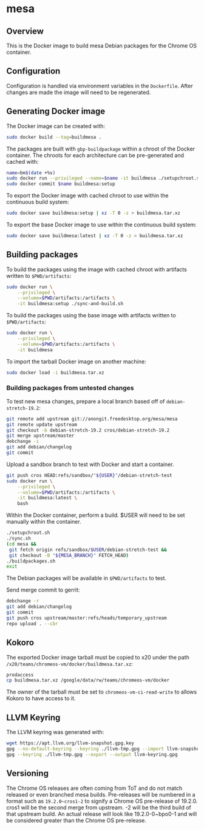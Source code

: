 # mesa

## Overview
This is the Docker image to build mesa Debian packages for the Chrome OS
container.

## Configuration
Configuration is handled via environment variables in the `Dockerfile`.
After changes are made the image will need to be regenerated.

## Generating Docker image
The Docker image can be created with:
```sh
sudo docker build --tag=buildmesa .
```

The packages are built with `gbp-buildpackage` within a chroot of the Docker
container.  The chroots for each architecture can be pre-generated and
cached with:
```sh
name=bm$(date +%s)
sudo docker run --privileged --name=$name -it buildmesa ./setupchroot.sh
sudo docker commit $name buildmesa:setup
```

To export the Docker image with cached chroot to use within the continuous
build system:
```sh
sudo docker save buildmesa:setup | xz -T 0 -z > buildmesa.tar.xz
```

To export the base Docker image to use within the continuous build system:
```sh
sudo docker save buildmesa:latest | xz -T 0 -z > buildmesa.tar.xz
```

## Building packages
To build the packages using the image with cached chroot with artifacts
written to `$PWD/artifacts`:
```sh
sudo docker run \
    --privileged \
    --volume=$PWD/artifacts:/artifacts \
    -it buildmesa:setup ./sync-and-build.sh
```

To build the packages using the base image with artifacts written to
`$PWD/artifacts`:
```sh
sudo docker run \
    --privileged \
    --volume=$PWD/artifacts:/artifacts \
    -it buildmesa
```

To import the tarball Docker image on another machine:
```sh
sudo docker load -i buildmesa.tar.xz
```

### Building packages from untested changes
To test new mesa changes, prepare a local branch based off of
`debian-stretch-19.2`:
```sh
git remote add upstream git://anongit.freedesktop.org/mesa/mesa
git remote update upstream
git checkout -b debian-stretch-19.2 cros/debian-stretch-19.2
git merge upstream/master
debchange -i
git add debian/changelog
git commit
```

Upload a sandbox branch to test with Docker and start a container.
```sh
git push cros HEAD:refs/sandbox/"${USER}"/debian-stretch-test
sudo docker run \
    --privileged \
    --volume=$PWD/artifacts:/artifacts \
    -it buildmesa:latest \
    bash
```

Within the Docker container, perform a build.  $USER will need to be
set manually within the container.
```sh
./setupchroot.sh
./sync.sh
(cd mesa &&
 git fetch origin refs/sandbox/$USER/debian-stretch-test &&
 git checkout -B "${MESA_BRANCH}" FETCH_HEAD)
./buildpackages.sh
exit
```

The Debian packages will be available in `$PWD/artifacts` to test.

Send merge commit to gerrit:
```sh
debchange -r
git add debian/changelog
git commit
git push cros upstream/master:refs/heads/temporary_upstream
repo upload . --cbr
```

## Kokoro
The exported Docker image tarball must be copied to x20 under the path
`/x20/teams/chromeos-vm/docker/buildmesa.tar.xz`:
```sh
prodaccess
cp buildmesa.tar.xz /google/data/rw/teams/chromeos-vm/docker
```

The owner of the tarball must be set to `chromeos-vm-ci-read-write` to
allows Kokoro to have access to it.

## LLVM Keyring
The LLVM keyring was generated with:
```sh
wget https://apt.llvm.org/llvm-snapshot.gpg.key
gpg --no-default-keyring --keyring ./llvm-tmp.gpg --import llvm-snapshot.gpg.key
gpg --keyring ./llvm-tmp.gpg --export --output llvm-keyring.gpg
```

## Versioning
The Chrome OS releases are often coming from ToT and do not match released
or even branched mesa builds.  Pre-releases will be numbered in a format such
as `19.2.0~cros1-2` to signify a Chrome OS pre-release of 19.2.0.  cros1 will
be the second merge from upstream.  -2 will be the third build of that 
upstream build.  An actual release will look like 19.2.0-0~bpo0-1 and will 
be considered greater than the Chrome OS pre-release.

